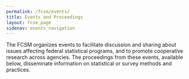 ```yaml
---
permalink: /fcsm/events/
title: Events and Proceedings
layout: fcsm_page
sidenav: events_navigation
---
```

<p>The FCSM organizes events to facilitate discussion and sharing about issues affecting federal statistical programs, and to promote cooperative research across agencies.  The proceedings from these events, available below, disseminate information on statistical or survey methods and practices. </p>
